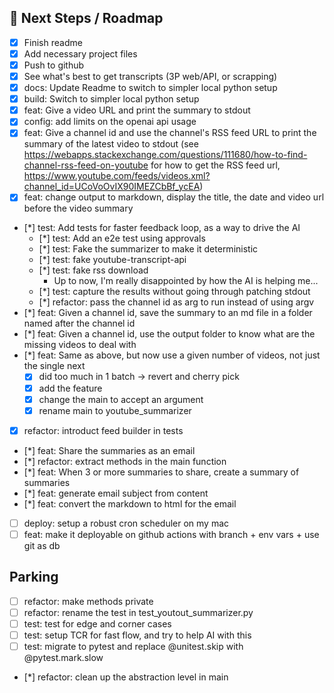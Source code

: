 ## 🔮 Next Steps / Roadmap

* [x] Finish readme
* [x] Add necessary project files
* [x] Push to github
* [x] See what's best to get transcripts (3P web/API, or scrapping)
* [x] docs: Update Readme to switch to simpler local python setup
* [x] build: Switch to simpler local python setup
* [x] feat: Give a video URL and print the summary to stdout
* [x] config: add limits on the openai api usage
* [x] feat: Give a channel id and use the channel's RSS feed URL to print the summary of the latest video to stdout (see https://webapps.stackexchange.com/questions/111680/how-to-find-channel-rss-feed-on-youtube for how to get the RSS feed url, https://www.youtube.com/feeds/videos.xml?channel_id=UCoVoOvIX90IMEZCbBf_ycEA)
* [x] feat: change output to markdown, display the title, the date and video url before the video summary
* [*] test: Add tests for faster feedback loop, as a way to drive the AI
    * [*] test: Add an e2e test using approvals
    * [*] test: Fake the summarizer to make it deterministic
    * [*] test: fake youtube-transcript-api
    * [*] test: fake rss download
        * Up to now, I'm really disappointed by how the AI is helping me...
    * [*] test: capture the results without going through patching stdout
    * [*] refactor: pass the channel id as arg to run instead of using argv
* [*] feat: Given a channel id, save the summary to an md file in a folder named after the channel id
* [*] feat: Given a channel id, use the output folder to know what are the missing videos to deal with
* [*] feat: Same as above, but now use a given number of videos, not just the single next
    - [x] did too much in 1 batch -> revert and cherry pick
    - [x] add the feature
    - [x] change the main to accept an argument
    - [x] rename main to youtube_summarizer
* [x] refactor: introduct feed builder in tests
* [*] feat: Share the summaries as an email
* [*] refactor: extract methods in the main function
* [*] feat: When 3 or more summaries to share, create a summary of summaries
* [*] feat: generate email subject from content
* [*] feat: convert the markdown to html for the email
* [ ] deploy: setup a robust cron scheduler on my mac
* [ ] feat: make it deployable on github actions with branch + env vars + use git as db

## Parking
* [ ] refactor: make methods private
* [ ] refactor: rename the test in test_youtout_summarizer.py
* [ ] test: test for edge and corner cases
* [ ] test: setup TCR for fast flow, and try to help AI with this
* [ ] test: migrate to pytest and replace @unitest.skip with @pytest.mark.slow
* [*] refactor: clean up the abstraction level in main
